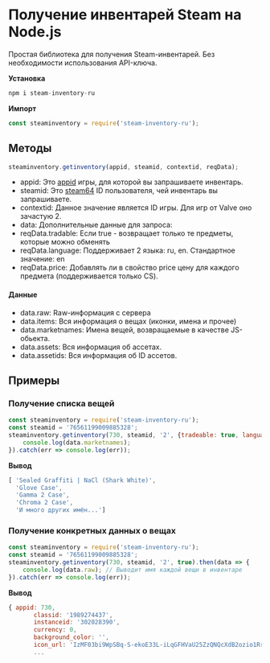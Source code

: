 # Получение инвентарей Steam на Node.js
Простая библиотека для получения Steam-инвентарей.
Без необходимости использования API-ключа.

**Установка**
```js
npm i steam-inventory-ru
```

**Импорт**
```js
const steaminventory = require('steam-inventory-ru');
```

## Методы
```js
steaminventory.getinventory(appid, steamid, contextid, reqData);
```
- appid: Это [appid](https://steamdb.info/apps/) игры, для которой вы запрашиваете инвентарь.
- steamid: Это [steam64](https://steamid.io/lookup/) ID пользователя, чей инвентарь вы запрашиваете.
- contextid: Данное значение является ID игры. Для игр от Valve оно зачастую 2.
- data: Дополнительные данные для запроса:
- reqData.tradable: Если true - возвращает только те предметы, которые можно обменять
- reqData.language: Поддерживает 2 языка: ru, en. Стандартное значение: en
- reqData.price: Добавлять ли в свойство price цену для каждого предмета (поддерживается только CS).
#### Данные
- data.raw: Raw-информация с сервера
- data.items: Вся информация о вещах (иконки, имена и прочее)
- data.marketnames: Имена вещей, возвращаемые в качестве JS-обьекта.
- data.assets: Вся информация об ассетах.
- data.assetids: Вся информация об ID ассетов.
## Примеры

### Получение списка вещей
```js
const steaminventory = require('steam-inventory-ru');
const steamid = '76561199009885328';
steaminventory.getinventory(730, steamid, '2', {tradeable: true, language: "en"}).then(data => {
    console.log(data.marketnames);
}).catch(err => console.log(err));

```
**Вывод**
```js
[ 'Sealed Graffiti | NaCl (Shark White)',
  'Glove Case',
  'Gamma 2 Case',
  'Chroma 2 Case',
  'И много других имён...']
```

### Получение конкретных данных о вещах
```js
const steaminventory = require('steam-inventory-ru');
const steamid = '76561199009885328';
steaminventory.getinventory(730, steamid, '2', true).then(data => {
    console.log(data.raw); // Выводит имя каждой вещи в инвентаре
}).catch(err => console.log(err));
```
**Вывод**
```js
{ appid: 730,
       classid: '1989274437',
       instanceid: '302028390',
       currency: 0,
       background_color: '',
       icon_url: 'IzMF03bi9WpSBq-S-ekoE33L-iLqGFHVaU25ZzQNQcXdB2ozio1RrlIWFK3Uf'
       ...
```
